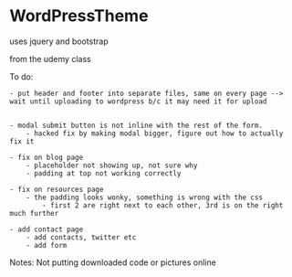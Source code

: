 # WordPressTheme


uses jquery and bootstrap

from the udemy class

To do: 

	- put header and footer into separate files, same on every page --> wait until uploading to wordpress b/c it may need it for upload
	
		
	- modal submit button is not inline with the rest of the form.  
		- hacked fix by making modal bigger, figure out how to actually fix it
		
	- fix on blog page
		- placeholder not showing up, not sure why
		- padding at top not working correctly

	- fix on resources page
		- the padding looks wonky, something is wrong with the css
			- first 2 are right next to each other, 3rd is on the right much further

	- add contact page
		- add contacts, twitter etc
		- add form

Notes:
Not putting downloaded code or pictures online

